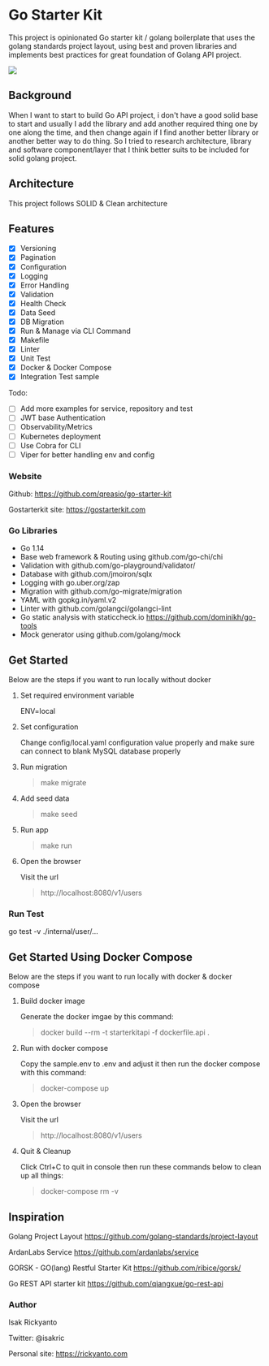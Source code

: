 # Go Starter Kit

This project is opinionated Go starter kit / golang boilerplate that uses the golang standards project layout,
using best and proven libraries and implements best practices for great foundation of Golang API project.

<a href="https://goreportcard.com/report/github.com/qreasio/go-starter-kit">
    <img class="badge" tag="github.com/qreasio/go-starter-kit" src="https://goreportcard.com/badge/github.com/qreasio/go-starter-kit">
</a>
  
## Background

When I want to start to build Go API project, i don't have a good solid base to start and usually 
I add the library and add another required thing one by one along the time, and then change again if I find another better
library or another better way to do thing. So I tried to research architecture, library and software component/layer that I think
better suits to be included for solid golang project.

## Architecture

This project follows SOLID & Clean architecture

## Features

- [x] Versioning
- [x] Pagination
- [x] Configuration
- [x] Logging
- [x] Error Handling
- [x] Validation
- [x] Health Check
- [x] Data Seed
- [x] DB Migration
- [x] Run & Manage via CLI Command
- [x] Makefile
- [x] Linter
- [x] Unit Test
- [x] Docker & Docker Compose
- [x] Integration Test sample

Todo:

- [ ] Add more examples for service, repository and test
- [ ] JWT base Authentication
- [ ] Observability/Metrics 
- [ ] Kubernetes deployment
- [ ] Use Cobra for CLI
- [ ] Viper for better handling env and config

### Website

Github: https://github.com/qreasio/go-starter-kit

Gostarterkit site: https://gostarterkit.com

### Go Libraries 

- Go 1.14
- Base web framework & Routing using github.com/go-chi/chi
- Validation with github.com/go-playground/validator/
- Database with github.com/jmoiron/sqlx
- Logging with go.uber.org/zap 
- Migration with github.com/go-migrate/migration
- YAML with gopkg.in/yaml.v2
- Linter with github.com/golangci/golangci-lint  
- Go static analysis with staticcheck.io https://github.com/dominikh/go-tools 
- Mock generator using github.com/golang/mock

## Get Started

Below are the steps if you want to run locally without docker

1. Set required environment variable

    ENV=local

2. Set configuration

    Change config/local.yaml configuration value properly
    and make sure can connect to blank MySQL database properly

3. Run migration

    > make migrate

4. Add seed data
    
    > make seed

5. Run app
    > make run

6. Open the browser 

    Visit the url
    > http://localhost:8080/v1/users

### Run Test

go test -v ./internal/user/...

## Get Started Using Docker Compose

Below are the steps if you want to run locally with docker & docker compose

1. Build docker image

    Generate the docker imgae by this command:
    > docker build --rm -t starterkitapi -f dockerfile.api .
                                                                      
2. Run with docker compose
    
    Copy the sample.env to .env and adjust it then run the docker compose with this command:
    > docker-compose up                
                                                                               
3. Open the browser 

    Visit the url
    > http://localhost:8080/v1/users
                                                                    
4. Quit & Cleanup
    
    Click Ctrl+C to quit in console then run these commands below to clean up all things: 
    > docker-compose rm -v
 
 
## Inspiration

Golang Project Layout
https://github.com/golang-standards/project-layout

ArdanLabs Service
https://github.com/ardanlabs/service

GORSK - GO(lang) Restful Starter Kit
https://github.com/ribice/gorsk/

Go REST API starter kit
https://github.com/qiangxue/go-rest-api

### Author
Isak Rickyanto

Twitter: @isakric

Personal site: https://rickyanto.com


